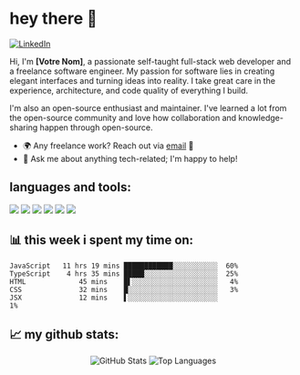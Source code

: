 # hey there 👋


[![LinkedIn](https://img.shields.io/badge/-LinkedIn-0077B5?style=flat-square&logo=LinkedIn&logoColor=white)](https://linkedin.com/in/votreprofil)


Hi, I'm **[Votre Nom]**, a passionate self-taught full-stack web developer and a freelance software engineer. My passion for software lies in creating elegant interfaces and turning ideas into reality. I take great care in the experience, architecture, and code quality of everything I build.

I'm also an open-source enthusiast and maintainer. I've learned a lot from the open-source community and love how collaboration and knowledge-sharing happen through open-source.

- 🌍 Any freelance work? Reach out via [email](mailto:votreadresse@email.com) 📩
- 💬 Ask me about anything tech-related; I'm happy to help!

## languages and tools:
<p align="left">
  <img src="https://img.shields.io/badge/-JavaScript-F7DF1E?style=flat-square&logo=javascript&logoColor=black" />
  <img src="https://img.shields.io/badge/-TypeScript-3178C6?style=flat-square&logo=typescript&logoColor=white" />
  <img src="https://img.shields.io/badge/-React-61DAFB?style=flat-square&logo=react&logoColor=black" />
  <img src="https://img.shields.io/badge/-CSS3-1572B6?style=flat-square&logo=css3&logoColor=white" />
  <img src="https://img.shields.io/badge/-HTML5-E34F26?style=flat-square&logo=html5&logoColor=white" />
  <img src="https://img.shields.io/badge/-Node.js-339933?style=flat-square&logo=node.js&logoColor=white" />
</p>

## 📊 this week i spent my time on:
```text
JavaScript   11 hrs 19 mins ████████████░░░░░░░░░░░  60%
TypeScript    4 hrs 35 mins █████░░░░░░░░░░░░░░░░░░  25%
HTML             45 mins    █▌░░░░░░░░░░░░░░░░░░░░░   4%
CSS              32 mins    █░░░░░░░░░░░░░░░░░░░░░░   3%
JSX              12 mins    ▌░░░░░░░░░░░░░░░░░░░░░░   
1%
```

## 📈 my github stats:
<p align="center"> <img src="https://github-readme-stats.vercel.app/api?username=maximebgd&show_icons=true&hide_border=true&count_private=true&theme=dark" alt="GitHub Stats" /> <img src="https://github-readme-stats.vercel.app/api/top-langs/?username=maximebgd&layout=compact&theme=dark" alt="Top Languages" /> </p>

